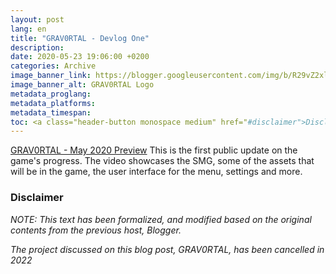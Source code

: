 ```yaml
---
layout: post
lang: en
title: "GRAV0RTAL - Devlog One"
description: 
date: 2020-05-23 19:06:00 +0200
categories: Archive
image_banner_link: https://blogger.googleusercontent.com/img/b/R29vZ2xl/AVvXsEjI0Xk6fZGB4C-KdpBg12zYvcIUU9xhp8z_XqiAkHaRKpTxNRWjtMGbHoObGT-qBUGn-YeoTPgaJA5IZqWwcjsGHx6-UxYRbnt8moLSZ8un86Q7H5-KaSq8Kw8CV1oJMZ9Al8mq2jZxYiA/w625-h351/maxresdefault.jpg
image_banner_alt: GRAV0RTAL Logo
metadata_proglang:
metadata_platforms:
metadata_timespan:
toc: <a class="header-button monospace medium" href="#disclaimer">Disclaimer</a>
---
```


[GRAV0RTAL - May 2020 Preview](https://www.youtube.com/watch?v=R3pCCOeeG1c "GRAV0RTAL - May 2020 Preview")
This is the first public update on the game's progress. The video showcases the SMG, some of the assets that will be in the game, the user interface for the menu, settings and more.

### Disclaimer
*NOTE: This text has been formalized, and modified based on the original contents from the previous host, Blogger.*

*The project discussed on this blog post, GRAV0RTAL, has been cancelled in 2022*

